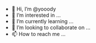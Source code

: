 - 👋 Hi, I’m @yooody
- 👀 I’m interested in ...
- 🌱 I’m currently learning ...
- 💞️ I’m looking to collaborate on ...
- 📫 How to reach me ...

<!---
yooody/yooody is a ✨ special ✨ repository because its `README.md` (this file) appears on your GitHub profile.
You can click the Preview link to take a look at your changes.
--->
